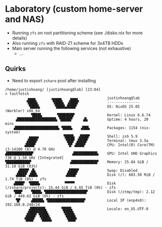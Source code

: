 # Laboratory (custom home-server and NAS)

- Running `zfs` on root partitioning scheme (see ./disko.nix for more details)
- Also running `zfs` with RAID-Z1 scheme for 3x4TB HDDs
- Main server running the following services (not exhaustive)
  <!-- TODO: fill in the services once i've built and setup the computer -->
  - ...

## Quirks

- Need to export `zshare` pool after installing

```text
/home/justinhoang/ [justinhoang@lab] [23:04]
> fastfetch
          ▗▄▄▄       ▗▄▄▄▄    ▄▄▄▖             justinhoang@lab
          ▜███▙       ▜███▙  ▟███▛             ---------------
           ▜███▙       ▜███▙▟███▛              OS: NixOS 25.05 (Warbler) x86_64
            ▜███▙       ▜██████▛               Kernel: Linux 6.6.74
     ▟█████████████████▙ ▜████▛     ▟▙         Uptime: 4 hours, 20 mins
    ▟███████████████████▙ ▜███▙    ▟██▙        Packages: 1154 (nix-system)
           ▄▄▄▄▖           ▜███▙  ▟███▛        Shell: zsh 5.9
          ▟███▛             ▜██▛ ▟███▛         Terminal: tmux 3.5a
         ▟███▛               ▜▛ ▟███▛          CPU: Intel(R) Core(TM) i3-14100 (8) @ 4.70 GHz
▟███████████▛                  ▟██████████▙    GPU: Intel UHD Graphics 730 @ 1.50 GHz [Integrated]
▜██████████▛                  ▟███████████▛    Memory: 25.84 GiB / 31.10 GiB (83%)
      ▟███▛ ▟▙               ▟███▛             Swap: Disabled
     ▟███▛ ▟██▙             ▟███▛              Disk (/): 603.50 MiB / 1.74 TiB (0%) - zfs
    ▟███▛  ▜███▙           ▝▀▀▀▀               Disk (/zshare/projects): 15.44 GiB / 6.65 TiB (0%) - zfs
    ▜██▛    ▜███▙ ▜██████████████████▛         Disk (/ztmp/tmp): 2.12 GiB / 449.62 GiB (0%) - zfs
     ▜▛     ▟████▙ ▜████████████████▛          Local IP (enp4s0): 192.168.0.240/24
           ▟██████▙       ▜███▙                Locale: en_US.UTF-8
          ▟███▛▜███▙       ▜███▙
         ▟███▛  ▜███▙       ▜███▙
         ▝▀▀▀    ▀▀▀▀▘       ▀▀▀▘

```
